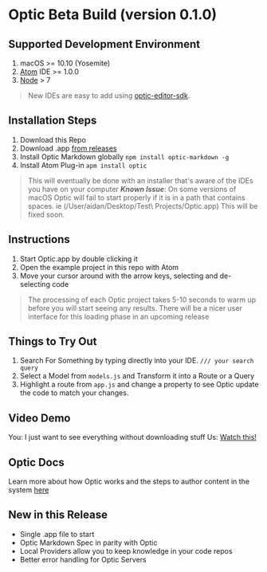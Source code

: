 # Optic Beta Build (version 0.1.0)

## Supported Development Environment
1. macOS >= 10.10 (Yosemite)
2. [Atom](https://atom.io/) IDE >= 1.0.0
3. [Node](https://nodejs.org/en/) > 7
> New IDEs are easy to add using [optic-editor-sdk](https://github.com/opticdev/optic-editor-sdk). 

## Installation Steps
1. Download this Repo
2. Download .app [from releases](https://github.com/odpetmioc/demo/releases)
3. Install Optic Markdown globally `npm install optic-markdown -g`
4. Install Atom Plug-in  `apm install optic`
> This will eventually be done with an installer that's aware of the IDEs you have on your computer 
> ***Known Issue***: On some versions of macOS Optic will fail to start properly if it is in a path that contains spaces. ie (/User/aidan/Desktop/Test\ Projects/Optic.app) This will be fixed soon. 

## Instructions
1. Start Optic.app by double clicking it
2. Open the example project in this repo with Atom 
3. Move your cursor around with the arrow keys, selecting and de-selecting code 
> The processing of each Optic project takes 5-10 seconds to warm up before you will start seeing any results. There will be a nicer user interface for this loading phase in an upcoming release

## Things to Try Out 
1. Search For Something by typing directly into your IDE. 
`/// your search query`
2. Select a Model from `models.js` and Transform it into a Route or a Query
3. Highlight a route from `app.js` and change a property to see Optic update the code to match your changes.

## Video Demo 
You: I just want to see everything without downloading stuff 
Us: [Watch this!](https://www.youtube.com/watch?v=S5ZzaOof13U) 

## Optic Docs 
Learn more about how Optic works and the steps to author content in the system [here](http://opticdev.com/docs/#/)

## New in this Release 
* Single .app file to start 
* Optic Markdown Spec in parity with Optic 
* Local Providers allow you to keep knowledge in your code repos 
* Better error handling for Optic Servers





